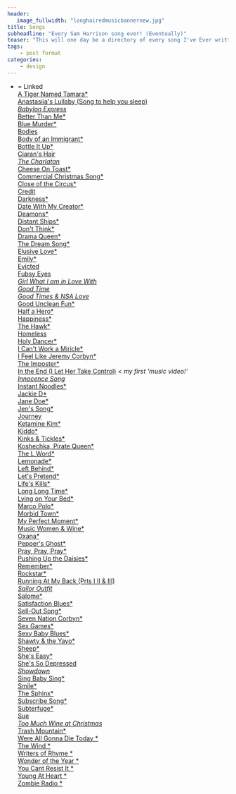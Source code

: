 ```yaml
---
header:
   image_fullwidth: "longhairedmusicbannernew.jpg"
title: Songs
subheadline: "Every Sam Harrison song ever! (Eventually)"
teaser: "This will one day be a directory of every song I've Ever written... Eventually!"
tags:
    - post format
categories:
    - design 
---
```

<!--more-->
* = Linked<br>
<a href="https://www.youtube.com/watch?v=e-ECBNarjMU&feature=youtu.be">A Tiger Named Tamara*</a><br>
<a href="https://youtu.be/1KsYno1_i2Y">Anastasiia's Lullaby (Song to help you sleep)*</a><br>
 <a href="https://youtu.be/ccnQQqgBffM">Babylon Express*</a><br>
 <a href="https://youtu.be/WKmRCFuqpUM">Better Than Me*</a><br>
   <a href="https://youtu.be/Zzyx5YHkYEQ">Blue Murder*</a><br>
<a href="https://itunes.apple.com/us/album/live-at-long-haired-music/id680255215">Bodies</a><br>
<a href="https://www.youtube.com/watch?v=umUKoQZD3ls">Body  of an Immigrant*</a><br>
<a href="https://youtu.be/hSCAlEAoMeE">Bottle It Up*</a><br>
<a href="https://youtu.be/aa3fQ4DJp2c">Ciaran's Hair *</a><br>
<a href="https://www.youtube.com/watch?v=B_l6jh4y2sM">The Charlatan*</a><br>
<a href="https://youtu.be/Qlum8PiD8lw">Cheese On Toast*</a><br>
<a href="https://www.youtube.com/6PBrOIzBkG8">Commercial Christmas Song*</a><br>
<a href="https://youtu.be/t9DrKlakm_k">Close of the Circus*</a><br>
<a href="https://soundcloud.com/samharrisonmusic/credit-rough-mix">Credit</a><br>
<a href="https://youtu.be/GcEeFouiq0w">Darkness*</a><br>
<a href="https://youtu.be/gtC7DQfbHfg">Date With My Creator*</a><br>
<a href="https://youtu.be/qj9gBHH-DLo">Deamons*</a><br>
<a href="https://youtu.be/hxIqUwo248U">Distant Ships*</a><br>
<a href="https://youtu.be/WWcIWTS2Wmo">Don't Think*</a><br>
<a href="https://youtu.be/k4Jl7bu1t7Y">Drama Queen*</a><br>
<a href="https://youtu.be/4dhIjAe8h1c">The Dream Song*</a><br>
<a href="https://youtu.be/NfinPxvVUSE">Elusive Love*</a><br>
<a href="https://youtu.be/OeMMpBmCI8I">Emily*</a><br>
<a href="https://www.kickstarter.com/projects/samharrison/the-consumerist-a-mini-musical-album">Evicted</a><br>
<a href="https://soundcloud.com/samharrisonmusic/fubsy-eyes-mix-3">Fubsy Eyes *</a><br>
<a href="https://youtu.be/vKRi4HDoTyE">Girl What I am in Love With *</a><br>
<a href="https://youtu.be/wX5XT4RO9s8">Good Time*</a><br>
<a href="https://youtu.be/tWTPK-vymFQ">Good Times & NSA Love*</a><br>
<a href="https://soundcloud.com/samharrisonmusic/good-unclean-fun-explicit">Good Unclean Fun*</a><br>
<a href="https://youtu.be/fFsNwcpCrH0">Half a Hero*</a><br>
 <a href="https://youtu.be/sC91etyLdLI">Happiness*</a><br>
<a href="https://youtu.be/vJAWt7MCrkE">The Hawk*</a><br>
<a href="https://www.kickstarter.com/projects/samharrison/the-consumerist-a-mini-musical-album">Homeless</a><br>
<a href="https://youtu.be/QtD6LdpgI8A">Holy Dancer*</a><br>
<a href="https://www.youtube.com/watch?v=Wq8W71ehpqg">I Can't Work a Miricle*</a><br>
<a href="https://www.samharrisonmusic.com/pages/songs/i/ifeellikejeremycorbyn/">I Feel Like Jeremy Corbyn*</a><br>
<a href="https://youtu.be/Hb0kHBryApk">The Imposter*</a><br>
<a href="https://youtu.be/EmUjCMmrhOY">In the End (I Let Her Take Control)*</a> < my first 'music video!'<br>
<a href="https://youtu.be/DIbetXWhsYQ">Innocence Song*</a><br>
<a href="https://youtu.be/uDboi2GO7Mc">Instant Noodles*</a><br>
<a href="https://youtu.be/w6Lwj_k5woU">Jackie D*</a><br>
<a href="https://youtu.be/nQ7hXwR3SGg">Jane Doe*</a><br>
<a href="https://youtu.be/u2Y9kdNbKhg">Jen's Song*</a><br>
<a href="https://www.kickstarter.com/projects/samharrison/the-consumerist-a-mini-musical-album">Journey</a><br>
<a href="https://youtu.be/Qe0MWBvZl5A">Ketamine Kim*</a><br>
 <a href="https://youtu.be/-l-UjBN_NJ4">Kiddo*</a><br>
 <a href="https://youtu.be/x5LghONf27s">Kinks & Tickles*</a><br>
  <a href="https://youtu.be/tFQ7KxajRg8">Koshechka, Pirate Queen*</a><br>
   <a href="https://youtu.be/GpVycO3qD4Q">The L Word*</a><br>
  <a href="https://youtu.be/WSEHDA9i908">Lemonade*</a><br>
  <a href="https://www.youtube.com/watch?v=QYsAunmdxAU">Left Behind*</a><br>
<a href="https://youtu.be/yDRvgxD2JyI">Let's Pretend*</a><br>
<a href="https://youtu.be/gpmRDeCZoqg">Life's Kills*</a><br>
<a href="https://youtu.be/QHZaMMNMUxs">Long Long Time*</a><br>
<a href="https://youtu.be/Tmn6Moxiw5M">Lying on Your Bed*</a><br>
<a href="https://youtu.be/pTQau9qTrRI">Marco Polo*</a><br>
<a href="https://youtu.be/F_Smb3X_RC4">Morbid Town*</a><br>
<a href="https://youtu.be/MxW9Jxa8_m4">My Perfect Moment*</a><br>
<a href="https://youtu.be/xEyFe7wwdbk">Music Women & Wine*</a><br>
 <a href="https://youtu.be/Mkpo5tnKkok">Oxana*</a><br>
 <a href="https://youtu.be/HqFzWuamPdU">Pepper's Ghost*</a><br>
 <a href="https://youtu.be/kZ-ENajQhMg">Pray, Pray, Pray*</a><br>
<a href="https://youtu.be/T9Ca9r9wjVQ">Pushing Up the Daisies*</a><br>
<a href="https://soundcloud.com/samharrisonmusic/remember">Remember*</a><br>
<a href="https://youtu.be/zstZae9SFGI">Rockstar*</a><br>
<a href="https://youtu.be/aFWs9E4GMdo">Running At My Back (Prts I II & III)*</a><br>
<a href="https://youtu.be/PUREM3Me4q4">Sailor Outfit*</a><br>
<a href="https://youtu.be/nC_1PHvv4v8">Salome*</a><br>
<a href="https://youtu.be/47A6TSc5V0Y">Satisfaction Blues*</a><br>
<a href="https://youtu.be/YjZ-SZuZvC8">Sell-Out Song*</a><br>
<a href="https://youtu.be/nVVNT1262FY">Seven Nation Corbyn*</a><br>
<a href="https://youtu.be/pbFoi5kUXLs">Sex Games*</a><br>
<a href="https://youtu.be/RU9xW6M8WoA">Sexy Baby Blues*</a><br>
<a href="https://youtu.be/XR3S80yDGvY">Shawty & the Yayo*</a><br>
<a href="https://youtu.be/sr-K_8Qb5dw">Sheep*</a><br>
<a href="https://youtu.be/aZeal6O40uE">She's Easy*</a><br>
<a href="https://youtu.be/rwKUEaKdkAs">She's So Depressed *</a><br>
<a href="https://youtu.be/ydXzz7c-Cy8">Showdown*</a><br>
<a href="https://youtu.be/IFh4xUz74IY">Sing Baby Sing*</a><br>
<a href="https://youtu.be/svz8T0zjqjw">Smile*</a><br>
<a href="https://youtu.be/AUVOprKQeyA">The Sphinx*</a><br>
<a href="https://youtu.be/q03ZkePc_k0">Subscribe Song*</a><br>
<a href="https://youtu.be/vOxALcpE_Ag">Subterfuge*</a><br>
<a href="https://youtu.be/fuddPhawaec">Sue *</a><br>
<a href="https://youtu.be/YDEcuETojw4">Too Much Wine at Christmas*</a><br>
<a href="https://soundcloud.com/samharrisonmusic/trash-mountain">Trash Mountain*</a><br>
<a href="https://youtu.be/0fMKMUZLLLY">Were All Gonna Die Today *</a><br>
<a href="https://youtu.be/4OMTLOEpYqo">The Wind *</a><br>
<a href="https://www.youtube.com/watch?v=5DdnnBnYoeE">Writers of Rhyme *</a><br>
<a href="https://youtu.be/pMAToTakLBI">Wonder of the Year *</a><br>
<a href="https://youtu.be/I2RMlIEexhY">You Cant Resist It *</a><br>
<a href="https://youtu.be/7zW2UKTn-gM">Young At Heart *</a><br>
<a href="https://youtu.be/tymkRUdTdF8">Zombie Radio *</a><br>



